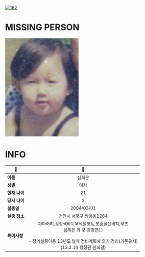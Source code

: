 [![182](https://img.shields.io/badge/%EC%8B%A4%EC%A2%85%EC%8B%A0%EA%B3%A0%EB%8A%94%20%EA%B5%AD%EB%B2%88%EC%97%86%EC%9D%B4-182-blue)](http://safe182.go.kr/index.do)

# MISSING PERSON

<img src="./missing_person.jpg">

# INFO

|🔑|💎|
|--|:--:|
|**이름**|심희은|
|**성별**|여자|
|**현재 나이**|21|
|**당시 나이**|3|
|**실종일**|2004/03/01|
|**실종 장소**|천안시 서북구 쌍용동1284 |
|**특이사항**|파마머리,검정색바둑무늬털코트,분홍골덴바지,부츠</br>심희은 의 모 강경연( )</br></br>- 장기실종아동 13년도 일제 정비계획에 의거 정리(기존유지)</br>(13.3.10 행정관 한희경)|

